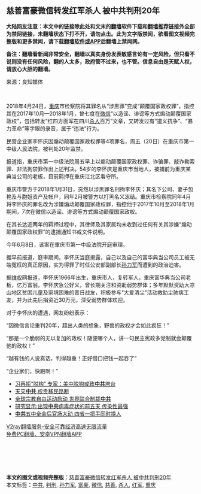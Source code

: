  <h2>慈善富豪微信转发红军杀人 被中共判刑20年</h2> <p class="notice"><b>大陆网友注意：本文中的链接除此处和文末的<a href="https://github.com/bannedbook/fanqiang" >翻墙</a>软件下载和<a href="https://github.com/killgcd/justmysocks/blob/master/README.md">翻墙推荐</a>链接外全部为禁网链接，未翻墙状态下打不开，请勿点击。此为文字版禁闻，欲看图文视频完整版和更多禁闻，请下载<a href="https://github.com/bannedbook/fanqiang">翻墙软件或APP</a>后翻墙上禁闻网。</p><p>备注：翻墙看新闻非常安全，翻墙以真实身份发表敏感言论有一定风险，但只看不说则没有任何风险，翻的人太多，政府管不过来，也不管。信息自由是天赋人权，请放心大胆的翻墙。</b></p>  <div class="entry"> <p>来源：良知媒体</p> <p></br></p> <p>2018年4月24日，<a href="https://www.bannedbook.org/bnews/tag/%e9%87%8d%e5%ba%86/" class="st_tag internal_tag" rel="tag" title="标签 重庆 下的日志">重庆</a>市检察院将其罪名从“涉黑罪”变成“颠覆国家政权罪”，指控其在2017年10月—2018年1月，曾七度在<a href="https://www.bannedbook.org/bnews/tag/%e5%be%ae%e4%bf%a1/" class="st_tag internal_tag" rel="tag" title="标签 微信 下的日志">微信</a>“以造谣、诽谤等方式煽动颠覆国家政权”，包括转发“红四方面军在四川<a href="https://www.bannedbook.org/bnews/tag/%E6%9D%80%E4%BA%BA/" class="st_tag internal_tag" rel="tag" title="标签 杀人 下的日志">杀人</a>百万”文章，又转发过有“道义抗争”、“暴力革命”等字眼的录音，属于“违法”行为。</p> <p>民营企业家李怀庆因煽动颠覆国家政权罪等4项罪名，周五（20日）在重庆市第一中级人民法院，被判处20年监禁。</p> <p>报道指，重庆市第一中级法院周五早上以煽动颠覆国家政权罪、诈骗罪、敲诈勒索罪、非法拘禁罪作出上述判决。54岁的李怀庆是重庆市当地人，被捕前为重庆某典当公司的老板，目前羁押在重庆江北区看守所。</p>  <p>重庆市警方于2018年1月31日，突然以涉黑罪名刑拘李怀庆；其名下公司、妻子包艳及与胞姐资产及帐户，同年2月被警方以打黑名义冻结。重庆市检察院同年4月将李怀庆的罪名改为涉嫌煽动颠覆国家政权罪，指控他于2017年10月至2018年1月期间，7次在微信以造谣、诽谤等方式煽动颠覆国家政权。</p> <p>在其长达近两年的羁押过程中，其律师及其家属均未收到过任何有关其涉嫌“煽动颠覆国家政权罪”的逮捕通知书或文件说明。</p> <p>今年6月8日，该案在重庆市第一中级法院开庭审理。</p> <p>据早前报道，庭审期间，李怀庆当庭揭露，自己以及自己的富华典当公司员工被无端冤枉的真正原因，实为得罪了时任公安部副部长<a href="https://www.bannedbook.org/bnews/tag/%E5%AD%99%E5%8A%9B%E5%86%9B/" class="st_tag internal_tag" rel="tag" title="标签 孙力军 下的日志">孙力军</a>而遭到的政治迫害。</p> <p>据<span class='wp_keywordlink_affiliate'><a href="https://www.bannedbook.org/bnews/weiquan/" title="维权" target="_blank">维权</a></span>网报道，李怀庆1966年出生，重庆市人，复转军人，重庆富华典当公司老板，亿万富翁。李怀庆急公好义，曾长期关注和资助弱势群体；多年默默资助大凉山地区贫困儿童及家境困难的昔日战友，积极参与“大爱清尘”活动救助尘肺病工友，并为此先后捐资近30万元，深受弱势群体欢迎。</p>  <p>对于李怀庆的遭遇，网友纷纷表示：</p> <p>“因微信言论重判20年，超出人类的想象，野兽的政权才会如此疯狂！”</p> <p>“那是一个脆弱的无以复加的政权！随便哪个人，讲一句民主宪政多党制就会颠覆他的政权！”</p> <p>“越有钱的人说真话，判得越重！正好借口把钱一起吞了”</p> <p>“企业家们，快跑啊！”</p>  <ul class='op-related-articles' title='相关阅读'> <li><a href='https://www.bannedbook.org/bnews/cbnews/20201121/1434458.html' target='_blank'>习再拒“脱钩” 专家：美中脱钩或致<b>中共</b>垮台</a></li> <li><a href='https://www.bannedbook.org/bnews/bannedvideo/20201121/1434455.html' target='_blank'>天灭<b>中共</b>  权贵移民路断</a></li> <li><a href='https://www.bannedbook.org/bnews/comments/20201121/1434453.html' target='_blank'>全球宗教自由运动启动 世界联合制裁<b>中共</b></a></li> <li><a href='https://www.bannedbook.org/bnews/cnnews/20201121/1434438.html' target='_blank'>研究显示:出现<b>中共</b>病毒症状的前五天 传染性最强</a></li> <li><a href='https://www.bannedbook.org/bnews/cnnews/20201121/1434428.html' target='_blank'><b>中共</b>五中全会后官场大动 四省一把手同时换人</a></li> </ul> <p class="texttj"> <a href="https://www.bannedbook.org/forum23/topic22702.html" target="_blank">V2ray翻墙服务-安全可靠经济高速无限流量</a><br/> <a href="https://github.com/bannedbook/fanqiang/wiki/%E7%A6%81%E9%97%BB%E7%BD%91%E5%AE%89%E5%8D%93%E7%BF%BB%E5%A2%99%E6%96%B0%E9%97%BBAPP" target="_blank">免费PC翻墙、安卓VPN翻墙APP</a></p><p></br></br><br /> </br></p><a name='sharetosocial'></a>       <div><b>本文的图文或视频完整版</b>：<a href='https://www.bannedbook.org/bnews/cbnews/20201121/1434559.html'>慈善富豪微信转发红军杀人 被中共判刑20年</a></div>  </div><!--END ENTRY--> <div class="postfooter"> <div>本文标签：<a href="https://www.bannedbook.org/bnews/tag/%e4%b8%ad%e5%85%b1/" rel="tag">中共</a>, <a href="https://www.bannedbook.org/bnews/tag/%E5%88%A4%E5%88%91/" rel="tag">判刑</a>, <a href="https://www.bannedbook.org/bnews/tag/%E5%AD%99%E5%8A%9B%E5%86%9B/" rel="tag">孙力军</a>, <a href="https://www.bannedbook.org/bnews/tag/%e5%af%8c%e8%b1%aa/" rel="tag">富豪</a>, <a href="https://www.bannedbook.org/bnews/tag/%e5%be%ae%e4%bf%a1/" rel="tag">微信</a>, <a href="https://www.bannedbook.org/bnews/tag/%e6%85%88%e5%96%84/" rel="tag">慈善</a>, <a href="https://www.bannedbook.org/bnews/tag/%E6%9D%80%E4%BA%BA/" rel="tag">杀人</a>, <a href="https://www.bannedbook.org/bnews/tag/%e7%ba%a2%e5%86%9b/" rel="tag">红军</a>, <a href="https://www.bannedbook.org/bnews/tag/%e9%87%8d%e5%ba%86/" rel="tag">重庆</a></div>  </div><!--END POSTFOOTER--> 